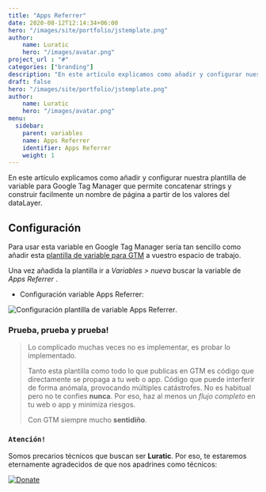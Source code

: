 ```yaml
---
title: "Apps Referrer"
date: 2020-08-12T12:14:34+06:00
hero: "/images/site/portfolio/jstemplate.png"
author:
    name: Luratic
    hero: "/images/avatar.png"
project_url : "#"
categories: ["branding"]
description: "En este artículo explicamos como añadir y configurar nuestra plantilla de  variable para Google Tag Manager que permite obtener el referrer en las aplicaciones Android"
draft: false
hero: "/images/site/portfolio/jstemplate.png"
author:
    name: Luratic
    hero: "/images/avatar.png"
menu:
  sidebar:
    parent: variables
    name: Apps Referrer
    identifier: Apps Referrer
    weight: 1
---
```

En este artículo explicamos como añadir y configurar nuestra plantilla de  variable para Google Tag Manager que permite concatenar strings y construir facilmente un nombre de página a partir de los valores del dataLayer. 

##   Configuración

Para usar esta variable en Google Tag Manager sería tan sencillo como añadir esta [plantilla de variable para GTM](https://tagmanager.google.com/gallery/#/owners/precariostecnicos/templates/Timestamp) a vuestro espacio de trabajo.

Una vez añadida la plantilla ir a *Variables > nueva* buscar la variable de *Apps Referrer*  .

- Configuración variable Apps Referrer:

![Configuración plantilla de variable Apps Referrer](https://user-images.githubusercontent.com/54624019/148086875-069e7ee5-2840-4d1d-9c9e-c33a42af0894.png).



### Prueba, prueba y prueba!

>Lo complicado muchas veces no es implementar, es probar lo implementado. 
>
>Tanto esta plantilla como todo lo que publicas en GTM es código que directamente se propaga a tu web o app. 
Código que puede interferir de forma anómala, provocando múltiples catástrofes. No es habitual pero no te confies **nunca**. Por eso, haz al menos un *flujo completo* en tu web o app y minimiza riesgos. 
>
> Con GTM siempre mucho **sentidiño**.

### ```Atención!```
Somos precarios técnicos que buscan ser **Luratic**. Por eso, te estaremos eternamente agradecidos de que nos apadrines como técnicos: 

[![Donate](https://img.shields.io/badge/Donate-PayPal-green.svg)](https://www.paypal.com/cgi-bin/webscr?)
